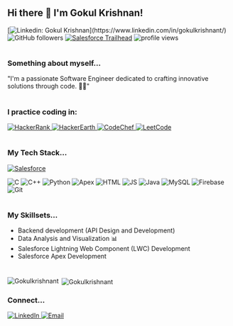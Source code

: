 ## Hi there 👋 I'm Gokul Krishnan!
  [![Linkedin: Gokul Krishnan](https://img.shields.io/badge/-Gokul-blue?style=flat-square&logo=Linkedin&logoColor=white&link=[https://www.linkedin.com/in/gokulkrishnant/](https://www.linkedin.com/in/gokulkrishnant/))](https://www.linkedin.com/in/gokulkrishnant/)
![GitHub followers](https://img.shields.io/github/followers/Gokulkrishnant?label=Follow&style=social)
[![Salesforce Trailhead](https://img.shields.io/badge/Trailhead-Profile-blue?style=flat-square&logo=salesforce&logoColor=white)](https://www.salesforce.com/trailblazer/gokulkrishnant99)
<img alt = "profile views" src="https://komarev.com/ghpvc/?username=Gokulkrishnant&color=brightgreen">


#

### Something about myself...

"I'm a passionate Software Engineer dedicated to crafting innovative solutions through code. 👩‍💻"

#
### I practice coding in:

<a href="https://www.hackerrank.com/profile/gogulkrishnan66">
  <img src="https://img.shields.io/badge/-Hackerrank-2EC866?style=for-the-badge&logo=HackerRank&logoColor=white" alt="HackerRank">
</a> 
<a href="https://www.hackerearth.com/@Gokulkrishnan.T">
  <img src="https://img.shields.io/badge/HackerEarth-%232C3454.svg?&style=for-the-badge&logo=HackerEarth&logoColor=Blue" alt="HackerEarth">
</a> 
<a href="https://www.codechef.com/users/gokul999">
  <img src="https://img.shields.io/badge/-CodeChef-5B4638?style=for-the-badge&logo=CodeChef&logoColor=white" alt="CodeChef">
</a> 
<a href="https://leetcode.com/gokulkrishnant99/">
  <img src="https://img.shields.io/badge/-LeetCode-FFA116?style=for-the-badge&logo=LeetCode&logoColor=black" alt="LeetCode">
</a>

#
### My Tech Stack...
[![Salesforce](https://img.shields.io/badge/Salesforce-Development-blue?style=flat-square&logo=salesforce&logoColor=white)](https://www.salesforce.com/)

![C](https://img.shields.io/badge/C-00599C?style=for-the-badge&logo=c&logoColor=white)
![C++](https://img.shields.io/badge/C%2B%2B-00599C?style=for-the-badge&logo=c%2B%2B&logoColor=white)
![Python](https://img.shields.io/badge/Python-FFD43B?style=for-the-badge&logo=python&logoColor=darkgreen)
![Apex](https://img.shields.io/badge/Apex-1769FF?style=for-the-badge&logo=salesforce&logoColor=white)
![HTML](https://img.shields.io/badge/HTML5-E34F26?style=for-the-badge&logo=html5&logoColor=white)
![JS](https://img.shields.io/badge/JavaScript-323330?style=for-the-badge&logo=javascript&logoColor=F7DF1E)
![Java](https://img.shields.io/badge/Java-ED8B00?style=for-the-badge&logo=java&logoColor=white)
![MySQL](https://img.shields.io/badge/MySQL-00000F?style=for-the-badge&logo=mysql&logoColor=white)
![Firebase](https://img.shields.io/badge/firebase-ffca28?style=for-the-badge&logo=firebase&logoColor=black)
![Git](https://img.shields.io/badge/Git-F05032?style=for-the-badge&logo=git&logoColor=white)

#

### My Skillsets...
- Backend development (API Design and Development)
- Data Analysis and Visualization 📊
- Salesforce Lightning Web Component (LWC) Development
- Salesforce Apex Development

#

<p><img align="left" src="https://github-readme-stats.vercel.app/api/top-langs?username=Gokulkrishnant&show_icons=true&locale=en&layout=compact" alt="Gokulkrishnant" /></p>

<p>&nbsp;<img align="center" src="https://github-readme-stats.vercel.app/api?username=Gokulkrishnant&show_icons=true&locale=en" alt="Gokulkrishnant" /></p>

### Connect...
<a href="https://www.linkedin.com/in/gokulkrishnant/">
  <img src="https://img.shields.io/badge/LinkedIn-0077B5?style=for-the-badge&logo=linkedin&logoColor=white" alt="LinkedIn">
</a>
<a href="mailto:gokulkrishnant99@gmail.com">
  <img src="https://img.shields.io/badge/Gmail-D14836?style=for-the-badge&logo=gmail&logoColor=white" alt="Email">
</a>

<!--
**Gokulkrishnant/gokulkrishnant** is a ✨ _special_ ✨ repository because its `README.md` (this file) appears on your GitHub profile.

Here are some ideas to get you started:

- 🔭 I’m currently working on ...
- 🌱 I’m currently learning ...
- 👯 I’m looking to collaborate on ...
- 🤔 I’m looking for help with ...
- 💬 Ask me about ...
- 📫 How to reach me: ...
- 😄 Pronouns: ...
- ⚡ Fun fact: ...
-->
